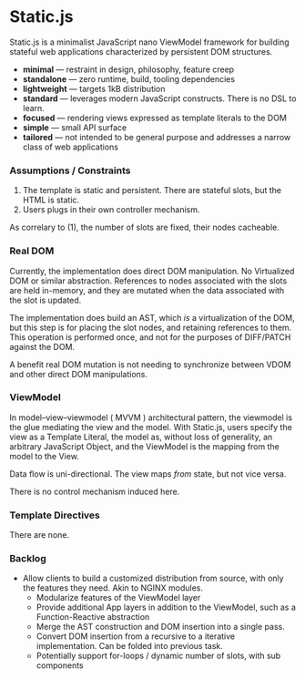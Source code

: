 # Static.js

Static.js is a minimalist JavaScript nano ViewModel framework for building stateful web applications 
characterized by persistent DOM structures.

- **minimal** — restraint in design, philosophy, feature creep
- **standalone** — zero runtime, build, tooling dependencies
- **lightweight** — targets 1kB distribution 
- **standard** — leverages modern JavaScript constructs. There is no DSL to learn.
- **focused** — rendering views expressed as template literals to the DOM
- **simple** — small API surface
- **tailored** — not intended to be general purpose and addresses a narrow class of web applications

### Assumptions / Constraints

1. The template is static and persistent. There are stateful slots, but the HTML is static. 
2. Users plugs in their own controller mechanism.

As correlary to (1), the number of slots are fixed, their nodes cacheable. 

### Real DOM

Currently, the implementation does direct DOM manipulation. No Virtualized DOM or similar abstraction.
References to nodes associated with the slots are held in-memory, and they are mutated when
the data associated with the slot is updated.

The implementation does build an AST, which *is* a virtualization of the DOM, but this step is
for placing the slot nodes, and retaining references to them. This operation is performed once, and
not for the purposes of DIFF/PATCH against the DOM. 

A benefit real DOM mutation is not needing to synchronize between VDOM and other direct DOM
manipulations.

### ViewModel

In model–view–viewmodel ( MVVM ) architectural pattern, the viewmodel is the glue mediating the
view and the model. With Static.js, users specify the view as a Template Literal, the model as,
without loss of generality, an arbitrary JavaScript Object, and the ViewModel is the mapping
from the model to the View. 

Data flow is uni-directional. The view maps *from* state, but not vice versa. 

There is no control mechanism induced here.

### Template Directives

There are none.

### Backlog
- Allow clients to build a customized distribution from source, with only the features they need. Akin to NGINX modules.
   - Modularize features of the ViewModel layer
   - Provide additional App layers in addition to the ViewModel, such as a Function-Reactive abstraction
   - Merge the AST construction and DOM insertion into a single pass.
   - Convert DOM insertion from a recursive to a iterative implementation. Can be folded into previous task.
   - Potentially support for-loops / dynamic number of slots, with sub components

